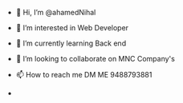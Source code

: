 - 👋 Hi, I’m @ahamedNihal
- 👀 I’m interested in Web Developer
- 🌱 I’m currently learning Back end 
- 💞️ I’m looking to collaborate on MNC Company's
- 📫 How to reach me DM ME 9488793881

- 

<!---
ahamedNihal/ahamedNihal is a ✨ special ✨ repository because its `README.md` (this file) appears on your GitHub profile.
You can click the Preview link to take a look at your changes.
--->
